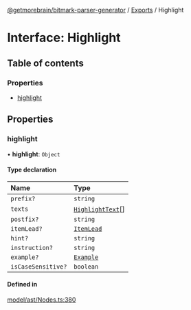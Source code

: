 [@getmorebrain/bitmark-parser-generator](../API.md) / [Exports](../modules.md) / Highlight

# Interface: Highlight

## Table of contents

### Properties

- [highlight](Highlight.md#highlight)

## Properties

### highlight

• **highlight**: `Object`

#### Type declaration

| Name | Type |
| :------ | :------ |
| `prefix?` | `string` |
| `texts` | [`HighlightText`](HighlightText.md)[] |
| `postfix?` | `string` |
| `itemLead?` | [`ItemLead`](ItemLead.md) |
| `hint?` | `string` |
| `instruction?` | `string` |
| `example?` | [`Example`](../modules.md#Example) |
| `isCaseSensitive?` | `boolean` |

#### Defined in

[model/ast/Nodes.ts:380](https://github.com/getMoreBrain/bitmark-parser-generator/blob/b82d7bf/src/model/ast/Nodes.ts#L380)
